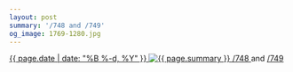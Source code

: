 ```yaml
---
layout: post
summary: '/748 and /749'
og_image: 1769-1280.jpg
---
```


<p>
 <time>
  <a href="/1769">
   {{ page.date | date: "%B %-d, %Y" }}
  </a>
 </time>
 <a href="/1769">
  <img alt="{{ page.summary }}" data-taken="4/23/2023" sizes="(min-width: 700px) 50vw, calc(100vw - 2rem)" src="{{ site.assets_url }}/1769-640.jpg" srcset="{{ site.assets_url }}/1769-320.jpg 320w, {{ site.assets_url }}/1769-640.jpg 640w, {{ site.assets_url }}/1769-960.jpg 960w, {{ site.assets_url }}/1769-1280.jpg 1280w"/>
 </a>
 <span>
  <a href="http://life.aaronjgreenberg.com/748">
   /748
  </a>
  and
  <a href="http://life.aaronjgreenberg.com/749">
   /749
  </a>
 </span>
</p>

